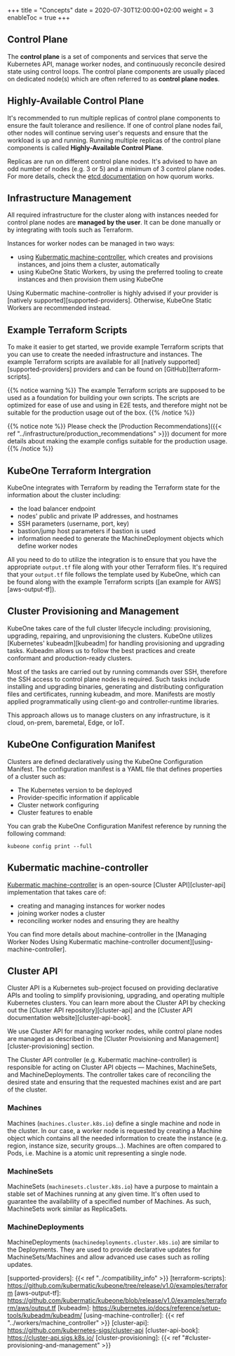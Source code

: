 +++
title = "Concepts"
date = 2020-07-30T12:00:00+02:00
weight = 3
enableToc = true
+++

## Control Plane

The **control plane** is a set of components and services that serve the
Kubernetes API, manage worker nodes, and continuously reconcile desired
state using control loops. The control plane components are usually placed on
dedicated node(s) which are often referred to as **control plane nodes**.

## Highly-Available Control Plane

It's recommended to run multiple replicas of control plane components to
ensure the fault tolerance and resilience. If one of control plane nodes fail,
other nodes will continue serving user's requests and ensure that the workload
is up and running. Running multiple replicas of the control plane components is
called **Highly-Available Control Plane**.

Replicas are run on different control plane nodes. It's advised to have an odd
number of nodes (e.g. 3 or 5) and a minimum of 3 control plane nodes. For more
details, check the [etcd documentation][etcd-quorum] on how quorum works.

## Infrastructure Management

All required infrastructure for the cluster along with instances needed for
control plane nodes are **managed by the user**. It can be done manually or by
integrating with tools such as Terraform.

Instances for worker nodes can be managed in two ways:

* using [Kubermatic machine-controller][machine-controller], which creates and
  provisions instances, and joins them a cluster, automatically
* using KubeOne Static Workers, by using the preferred tooling to create
  instances and then provision them using KubeOne

Using Kubermatic machine-controller is highly advised if your provider is
[natively supported][supported-providers]. Otherwise, KubeOne Static Workers
are recommended instead.

## Example Terraform Scripts

To make it easier to get started, we provide example Terraform scripts that
you can use to create the needed infrastructure and instances. The example
Terraform scripts are available for all
[natively supported][supported-providers] providers and can be found on
[GitHub][terraform-scripts].

{{% notice warning %}}
The example Terraform scripts are supposed to be used as a foundation for
building your own scripts. The scripts are optimized for ease of use and
using in E2E tests, and therefore might not be suitable for the production
usage out of the box.
{{% /notice %}}

{{% notice note %}}
Please check the
[Production Recommendations]({{< ref "../infrastructure/production_recommendations" >}})
document for more details about making the example configs suitable for
the production usage.
{{% /notice %}}

## KubeOne Terraform Intergration

KubeOne integrates with Terraform by reading the Terraform state for the
information about the cluster including:

* the load balancer endpoint
* nodes' public and private IP addresses, and hostnames
* SSH parameters (username, port, key)
* bastion/jump host parameters if bastion is used
* information needed to generate the MachineDeployment objects which define
  worker nodes

All you need to do to utilize the integration is to ensure that you have
the appropriate `output.tf` file along with your other Terraform files. It's
required that your `output.tf` file follows the template used by KubeOne, which
can be found along with the example Terraform scripts
([an example for AWS][aws-output-tf]).

## Cluster Provisioning and Management

KubeOne takes care of the full cluster lifecycle including: provisioning,
upgrading, repairing, and unprovisioning the clusters. KubeOne utilizes
[Kubernetes' kubeadm][kubeadm] for handling provisioning and upgrading
tasks. Kubeadm allows us to follow the best practices and create conformant
and production-ready clusters.

Most of the tasks are carried out by running commands over SSH, therefore
the SSH access to control plane nodes is required. Such tasks include
installing and upgrading binaries, generating and distributing configuration
files and certificates, running kubeadm, and more. Manifests are mostly applied
programmatically using client-go and controller-runtime libraries.

This approach allows us to manage clusters on any infrastructure, is it
cloud, on-prem, baremetal, Edge, or IoT.

## KubeOne Configuration Manifest

Clusters are defined declaratively using the KubeOne Configuration Manifest.
The configuration manifest is a YAML file that defines properties of a cluster
such as:

* The Kubernetes version to be deployed
* Provider-specific information if applicable
* Cluster network configuring
* Cluster features to enable

You can grab the KubeOne Configuration Manifest reference by running the
following command:

```
kubeone config print --full
```

## Kubermatic machine-controller

[Kubermatic machine-controller][machine-controller] is an open-source
[Cluster API][cluster-api] implementation that takes care of:

* creating and managing instances for worker nodes
* joining worker nodes a cluster
* reconciling worker nodes and ensuring they are healthy

You can find more details about machine-controller in the
[Managing Worker Nodes Using Kubermatic machine-controller document][using-machine-controller].

## Cluster API

Cluster API is a Kubernetes sub-project focused on providing declarative APIs
and tooling to simplify provisioning, upgrading, and operating multiple
Kubernetes clusters. You can learn more about the Cluster API by checking out
the [Cluster API repository][cluster-api] and
the [Cluster API documentation website][cluster-api-book].

We use Cluster API for managing worker nodes, while control plane nodes are
managed as described in the
[Cluster Provisioning and Management][cluster-provisioning] section.

The Cluster API controller (e.g. Kubermatic machine-controller) is responsible
for acting on Cluster API objects — Machines, MachineSets, and
MachineDeployments. The controller takes care of reconciling the desired state
and ensuring that the requested machines exist and are part of the cluster.

### Machines

Machines (`machines.cluster.k8s.io`) define a single machine and node in the
cluster. In our case, a worker node is requested by creating a Machine
object which contains all the needed information to create the instance
(e.g. region, instance size, security groups...). Machines are often compared
to Pods, i.e. Machine is a atomic unit representing a single node.

### MachineSets

MachineSets (`machinesets.cluster.k8s.io`) have a purpose to maintain a stable
set of Machines running at any given time. It's often used to guarantee the
availability of a specified number of Machines. As such, MachineSets work
similar as ReplicaSets.

### MachineDeployments

MachineDeployments (`machinedeployments.cluster.k8s.io`) are similar to the
Deployments. They are used to provide declarative updates for
MachineSets/Machines and allow advanced use cases such as rolling updates.

[etcd-quorum]: https://etcd.io/docs/v3.3.12/faq
[machine-controller]: https://github.com/kubermatic/machine-controller
[supported-providers]: {{< ref "../compatibility_info" >}}
[terraform-scripts]: https://github.com/kubermatic/kubeone/tree/release/v1.0/examples/terraform
[aws-output-tf]: https://github.com/kubermatic/kubeone/blob/release/v1.0/examples/terraform/aws/output.tf
[kubeadm]: https://kubernetes.io/docs/reference/setup-tools/kubeadm/kubeadm/
[using-machine-controller]: {{< ref "../workers/machine_controller" >}}
[cluster-api]: https://github.com/kubernetes-sigs/cluster-api
[cluster-api-book]: https://cluster-api.sigs.k8s.io/
[cluster-provisioning]: {{< ref "#cluster-provisioning-and-management" >}}
